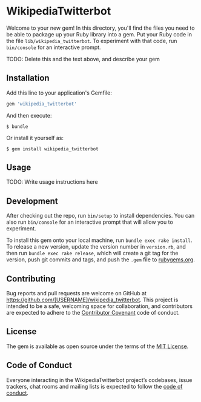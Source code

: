 # WikipediaTwitterbot

Welcome to your new gem! In this directory, you'll find the files you need to be able to package up your Ruby library into a gem. Put your Ruby code in the file `lib/wikipedia_twitterbot`. To experiment with that code, run `bin/console` for an interactive prompt.

TODO: Delete this and the text above, and describe your gem

## Installation

Add this line to your application's Gemfile:

```ruby
gem 'wikipedia_twitterbot'
```

And then execute:

    $ bundle

Or install it yourself as:

    $ gem install wikipedia_twitterbot

## Usage

TODO: Write usage instructions here

## Development

After checking out the repo, run `bin/setup` to install dependencies. You can also run `bin/console` for an interactive prompt that will allow you to experiment.

To install this gem onto your local machine, run `bundle exec rake install`. To release a new version, update the version number in `version.rb`, and then run `bundle exec rake release`, which will create a git tag for the version, push git commits and tags, and push the `.gem` file to [rubygems.org](https://rubygems.org).

## Contributing

Bug reports and pull requests are welcome on GitHub at https://github.com/[USERNAME]/wikipedia_twitterbot. This project is intended to be a safe, welcoming space for collaboration, and contributors are expected to adhere to the [Contributor Covenant](http://contributor-covenant.org) code of conduct.

## License

The gem is available as open source under the terms of the [MIT License](http://opensource.org/licenses/MIT).

## Code of Conduct

Everyone interacting in the WikipediaTwitterbot project’s codebases, issue trackers, chat rooms and mailing lists is expected to follow the [code of conduct](https://github.com/[USERNAME]/wikipedia_twitterbot/blob/master/CODE_OF_CONDUCT.md).
